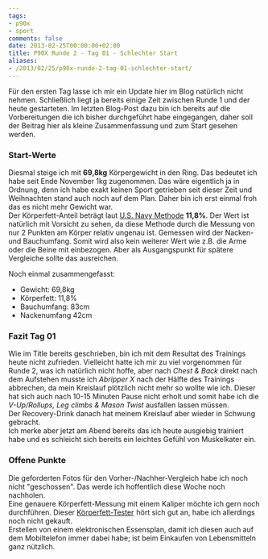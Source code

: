 ```yaml
---
tags:
- p90x
- sport
comments: false
date: 2013-02-25T00:00:00+02:00
title: P90X Runde 2 - Tag 01 - Schlechter Start
aliases:
- /2013/02/25/p90x-runde-2-tag-01-schlechter-start/
---
```


Für den ersten Tag lasse ich mir ein Update hier im Blog natürlich nicht nehmen. Schließlich liegt ja bereits einige Zeit zwischen Runde 1 und der heute gestarteten. Im letzten Blog-Post dazu bin ich bereits auf die Vorbereitungen die ich bisher durchgeführt habe eingegangen, daher soll der Beitrag hier als kleine Zusammenfassung und zum Start gesehen werden.

### Start-Werte
Diesmal steige ich mit **69,8kg** Körpergewicht in den Ring. Das bedeutet ich habe seit Ende November 1kg zugenommen. Das wäre eigentlich ja in Ordnung, denn ich habe exakt keinen Sport getrieben seit dieser Zeit und Weihnachten stand auch noch auf dem Plan. Daher bin ich erst einmal froh das es nicht mehr Gewicht war.  
Der Körperfett-Anteil beträgt laut [U.S. Navy Methode](http://www.einfach-ausrechnen.de/koerperfettanteil.html) **11,8%**. Der Wert ist natürlich mit Vorsicht zu sehen, da diese Methode durch die Messung von nur 2 Punkten am Körper relativ ungenau ist. Gemessen wird der Nacken- und Bauchumfang. Somit wird also kein weiterer Wert wie z.B. die Arme oder die Beine mit einbezogen. Aber als Ausgangspunkt für spätere Vergleiche sollte das ausreichen.  

Noch einmal zusammengefasst:

* Gewicht: 69,8kg
* Körperfett: 11,8%
* Bauchumfang: 83cm
* Nackenumfang 42cm

### Fazit Tag 01
Wie im Title bereits geschrieben, bin ich mit dem Resultat des Trainings heute nicht zufrieden. Vielleicht hatte ich mir zu viel vorgenommen für Runde 2, was ich natürlich nicht hoffe, aber nach _Chest & Back_ direkt nach dem Aufstehen musste ich _Abripper X_ nach der Hälfte des Trainings abbrechen, da mein Kreislauf plötzlich nicht mehr so wollte wie ich. Dieser hat sich auch nach 10-15 Minuten Pause nicht erholt und somit habe ich die _V-Up/Rollups, Leg climbs & Mason Twist_ ausfallen lassen müssen.  
Der Recovery-Drink danach hat meinem Kreislauf aber wieder in Schwung gebracht.  
Ich merke aber jetzt am Abend bereits das ich heute ausgiebig trainiert habe und es schleicht sich bereits ein leichtes Gefühl von Muskelkater ein.

### Offene Punkte
Die geforderten Fotos für den Vorher-/Nachher-Vergleich habe ich noch nicht "geschossen". Das werde ich hoffentlich diese Woche noch nachholen.  
Eine genauere Körperfett-Messung mit einem Kaliper möchte ich gern noch durchführen. Dieser <a href="http://www.amazon.de/gp/product/B000G7YW74/ref=as_li_ss_tl?ie=UTF8&camp=1638&creative=19454&creativeASIN=B000G7YW74&linkCode=as2&tag=renblo07-21">Körperfett-Tester</a><img src="http://www.assoc-amazon.de/e/ir?t=renblo07-21&l=as2&o=3&a=B000G7YW74" width="1" height="1" border="0" alt="" style="border:none !important; margin:0px !important;" /> hört sich gut an, habe ich allerdings noch nicht gekauft.  
Erstellen von einem elektronischen Essensplan, damit ich diesen auch auf dem Mobiltelefon immer dabei habe; ist beim Einkaufen von Lebensmitteln ganz nützlich.

